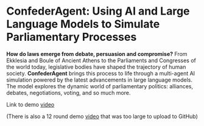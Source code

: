 # ConfederAgent: Using AI and Large Language Models to Simulate Parliamentary Processes

**How do laws emerge from debate, persuasion and compromise?**
From Ekklesia and Boule of Ancient Athens to the Parliaments and Congresses of the world today, legislative bodies have shaped the trajectory of human society. **ConfederAgent** brings this process to life through a multi-agent AI simulation powered by the latest advancements in large language models. The model explores the dynamic world of parliamentary politics: alliances, debates, negotiations, voting, and so much more. 


Link to demo [video](https://drive.google.com/file/d/1t77H4hIMBjp3stKw1jvTxC9JLX8_zE_l/view?usp=sharing)

(There is also a 12 round demo [video](https://drive.google.com/file/d/1G4ANbmolILROHiIIw0mO2nmyaSbfbjn0/view?usp=sharing) that was too large to upload to GitHub)
